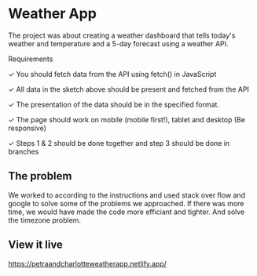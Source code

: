 # Weather App

The project was about creating a weather dashboard that tells today's weather and temperature and a 5-day forecast using a weather API.

Requirements

✓ You should fetch data from the API using fetch() in JavaScript

✓ All data in the sketch above should be present and fetched from the API

✓ The presentation of the data should be in the specified format.

✓ The page should work on mobile (mobile first!), tablet and desktop (Be responsive)

✓ Steps 1 & 2 should be done together and step 3 should be done in branches


## The problem

We worked to according to the instructions and used stack over flow and google to solve some of the problems we approached. 
If there was more time, we would have made the code more efficiant and tighter. And solve the timezone problem.

## View it live

https://petraandcharlotteweatherapp.netlify.app/
